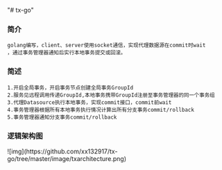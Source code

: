 "# tx-go" 

<h3>简介</h3>

    golang编写，client、server使用socket通信，实现代理数据源在commit时wait
    ，通过事务管理器通知后实行本地事务提交或回滚。
    
<h3>简述</h3>

    1.开启全局事务，开启事务节点创建全局事务GroupId    
    2.服务见远程调用传递GroupId,本地事务携带GroupId注册至事务管理器的同一个事务组  
    3.代理Datasource执行本地事务，实现commit接口，commit前wait   
    4.事务管理器根据所有本地事务执行情况计算出所有分支事务commit/rollback     
    5.事务管理器通知分支事务commit/rollback  

<h3>逻辑架构图</h3>
![img](https://github.com/xx132917/tx-go/tree/master/image/txarchitecture.png)
